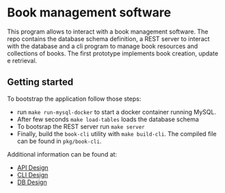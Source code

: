 # Book management software
This program allows to interact with a book management software. The repo contains the database schema definition, a REST server to interact with the database and a cli program to manage book resources and collections of books. The first prototype implements book creation, update e retrieval.

## Getting started
To bootstrap the application follow those steps:
- run `make run-mysql-docker` to start a docker container running MySQL.
- After few seconds `make load-tables` loads the database schema
- To bootsrap the REST server run `make server`
- Finally, build the `book-cli` utility with `make build-cli`. The compiled file can be found in `pkg/book-cli`.

Additional information can be found at:
- [API Design](./pkg/apis/README.md)
- [CLI Design](./pkg/book-cli/README.md)
- [DB Design](./pkg/db/README.md)
  